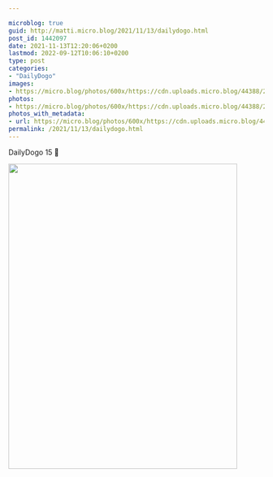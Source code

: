 ```yaml
---

microblog: true
guid: http://matti.micro.blog/2021/11/13/dailydogo.html
post_id: 1442097
date: 2021-11-13T12:20:06+0200
lastmod: 2022-09-12T10:06:10+0200
type: post
categories:
- "DailyDogo"
images:
- https://micro.blog/photos/600x/https://cdn.uploads.micro.blog/44388/2021/eaaed5c053.jpg
photos:
- https://micro.blog/photos/600x/https://cdn.uploads.micro.blog/44388/2021/eaaed5c053.jpg
photos_with_metadata:
- url: https://micro.blog/photos/600x/https://cdn.uploads.micro.blog/44388/2021/eaaed5c053.jpg
permalink: /2021/11/13/dailydogo.html
---
```

DailyDogo 15 🐶

<img src="/media/uploads/2021/eaaed5c053.jpg" width="450" height="600" alt="" />
